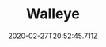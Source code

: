 ---
templateKey: blog-post
featuredpost: false
date: 2020-02-27T20:52:45.711Z
featuredimage: /img/Walleye.png
title: Walleye
description: A freshwater fish caught at night.
type: fish
sellPrice: 105
energy: 
health: 
tags:
  - fish
  - Town
  - Forest
  - Mountain
  - Secret Woods
  - 12pm – 2am
  - fall
  - winter
  - Rain
  - Night Fishing Bundle
  - Rain Totem
---